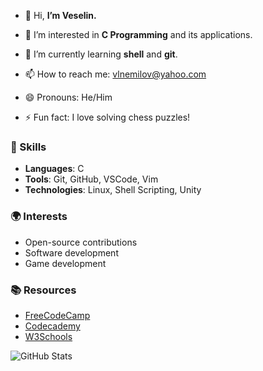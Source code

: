- 👋 Hi, **I’m Veselin.**
- 👀 I’m interested in **C Programming** and its applications.
- 🌱 I’m currently learning **shell** and **git**.

- 📫 How to reach me: vlnemilov@yahoo.com
- 😄 Pronouns: He/Him
- ⚡ Fun fact: I love solving chess puzzles!

### 🚀 Skills
- **Languages**: C
- **Tools**: Git, GitHub, VSCode, Vim
- **Technologies**: Linux, Shell Scripting, Unity
<!--
### 📂 Projects
- **[Project Name](https://github.com/yourusername/project)**: A brief description of what this project does and its purpose.
- **[Another Project](https://github.com/yourusername/another-project)**: A brief description of what this project does and its purpose.
-->
### 🌍 Interests
- Open-source contributions
- Software development
- Game development

### 📚 Resources
- [FreeCodeCamp](https://www.freecodecamp.org)
- [Codecademy](https://www.codecademy.com)
- [W3Schools](https://www.w3schools.com)

![GitHub Stats](https://github-readme-stats.vercel.app/api?username=yourusername&show_icons=true&theme=radical)

<!-- 💞️ I’m looking to collaborate on my current project. -->
<!--- ⚡ Fun fact: I love solving puzzles! -->
<!---
vemilo/vemilo is a ✨ special ✨ repository because its `README.md` (this file) appears on your GitHub profile.
You can click the Preview link to take a look at your changes.
--->





